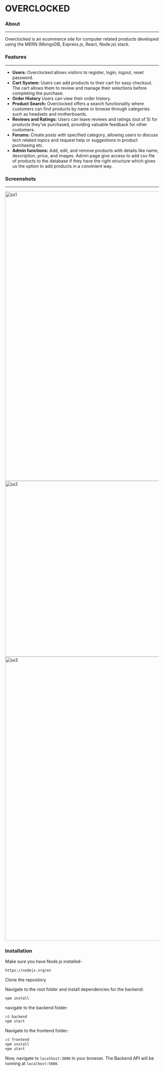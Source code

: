 <h1 align="left">
    OVERCLOCKED
</h1>

###  About 


---

Overclocked is an ecommerce site for computer related products developed using the MERN (MongoDB, Express.js, React, Node.js) stack.



###  Features 
---

- **Users:** Overclocked allows visitors to register, login, logout, reset password. 
- **Cart System:** Users can add products to their cart for easy checkout. The cart allows them to review and manage their selections before completing the purchase.
- **Order History** Users can view their order history.
- **Product Search:** Overclocked offers a search functionality where customers can find products by name or browse through categories such as headsets and motherboards.
- **Reviews and Ratings:** Users can leave reviews and ratings (out of 5) for products they've purchased, providing valuable feedback for other customers.
- **Forums:** Create posts with specified category, allowing users to discuss tech related topics and request help or suggestions in product purchasing etc.
- **Admin functions:** Add, edit, and remove products with details like name, description, price, and images.
	Admin page give access to add csv file of products to the database if they have the right structure which gives us the option to add products in a convinient way. 
   
### Screenshots 
---
<img width="945" alt="ss1" src="https://github.com/osherz19991/overclocked/assets/72994068/09aa033c-1721-4239-b617-0007a7c72065">
<img width="574" alt="ss2" src="https://github.com/osherz19991/overclocked/assets/72994068/aa01163a-b26d-4f39-a8e3-00c0f8bfd2d0">
<img width="927" alt="ss3" src="https://github.com/osherz19991/overclocked/assets/72994068/5e7b4e88-5b4a-4d57-9cea-09cdedbadd72">


### Installation 
Make sure you have Node.js installed-
```sh
https://nodejs.org/en
```
Clone the repository

Navigate to the root folder and install dependencies for the backend:
```sh
npm install
```
navigate to the backend folder:
```sh
cd backend
npm start
```
Navigate to the frontend folder:
```sh
cd frontend
npm install
npm start
```

Now, navigate to `localhost:3000` in your browser. 
The Backend API will be running at `localhost:5000`.




